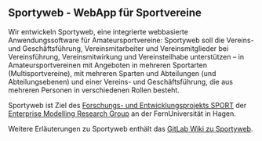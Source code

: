 ## Sportyweb - WebApp für Sportvereine 

Wir entwickeln Sportyweb, eine integrierte webbasierte Anwendungssoftware für Amateursportvereine: Sportyweb soll die Vereins- und Geschäftsführung, Vereinsmitarbeiter und Vereinsmitglieder bei Vereinsführung, Vereinsmitwirkung und Vereinsteilhabe unterstützen – in Amateursportvereinen mit Angeboten in mehreren Sportarten (Multisportvereine), mit mehreren Sparten und Abteilungen (und Abteilungsebenen) und einer Vereins- und Geschäftsführung, die aus mehreren Personen in verschiedenen Rollen besteht.

Sportyweb ist Ziel des [Forschungs- und Entwicklungsprojekts SPORT](https://www.fernuni-hagen.de/evis/forschung/projekte/sportyweb.shtml) der  [Enterprise Modelling Research Group](https://www.fernuni-hagen.de/evis) an der FernUniversität in Hagen. 

Weitere Erläuterungen zu Sportyweb enthält das [GitLab Wiki zu Sportyweb](https://gitlab.com/fuhevis/sportyweb/-/wikis/home).
